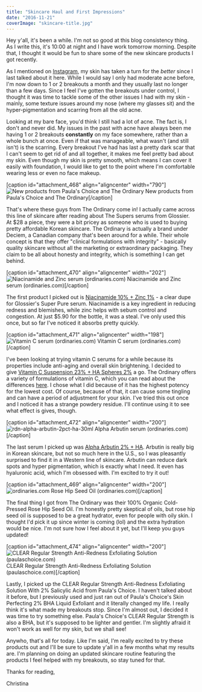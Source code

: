 ```yaml
---
title: "Skincare Haul and First Impressions"
date: "2016-11-21"
coverImage: "skincare-title.jpg"
---
```


Hey y'all, it's been a while. I'm not so good at this blog consistency thing. As I write this, it's 10:00 at night and I have work tomorrow morning. Despite that, I thought it would be fun to share some of the new skincare products I got recently.

As I mentioned on [Instagram](http://instagram.com/christina.gif), my skin has taken a turn for the _better_ since I last talked about it here. While I would say I only had moderate acne before, I'm now down to 1 or 2 breakouts a month and they usually last no longer than a few days. Since I feel I've gotten the breakouts under control, I thought it was time to tackle some of the other issues I had with my skin - mainly, some texture issues around my nose (where my glasses sit) and the hyper-pigmentation and scarring from all the old acne.

Looking at my bare face, you'd think I still had a lot of acne. The fact is, I don't and never did. My issues in the past with acne have always been me having 1 or 2 breakouts **constantly** on my face somewhere, rather than a whole bunch at once. Even if that was manageable, what wasn't (and still isn't) is the scarring. Every breakout I've had has last a pretty dark scar that I can't seem to get rid of and all together, it makes me feel pretty bad about my skin. Even though my skin is pretty smooth, which means I can cover it easily with foundation, I would like to get to the point where I'm comfortable wearing less or even no face makeup.

\[caption id="attachment\_468" align="aligncenter" width="790"\]![New products from Paula's Choice and The Ordinary](images/IMG_7023-1-1024x768.jpg) New products from Paula's Choice and The Ordinary\[/caption\]

That's where these guys from The Ordinary come in! I actually came across this line of skincare after reading about The Supers serums from Glossier. At $28 a piece, they were a bit pricey as someone who is used to buying pretty affordable Korean skincare. The Ordinary is actually a brand under Deciem, a Canadian company that's been around for a while. Their whole concept is that they offer "clinical formulations with integrity" - basically quality skincare without all the marketing or extraordinary packaging. They claim to be all about honesty and integrity, which is something I can get behind.

\[caption id="attachment\_470" align="aligncenter" width="202"\]![Niacinamide and Zinc serum (ordinaries.com)](images/rdn-niacinamide-10pct-zinc-1pct-30ml.png) Niacinamide and Zinc serum (ordinaries.com)\[/caption\]

The first product I picked out is [Niacinamide 10% + Zinc 1%](http://ordinaries.com/product/rdn-niacinamide-10pct-zinc-1pct-30ml) - a clear dupe for Glossier's Super Pure serum. Niacinamide is a key ingredient in reducing redness and blemishes, while zinc helps with sebum control and congestion. At just $5.90 for the bottle, it was a steal. I've only used this once, but so far I've noticed it absorbs pretty quickly.

\[caption id="attachment\_471" align="aligncenter" width="198"\]![Vitamin C serum (ordinaries.com)](images/rdn-vitamin-c-suspension-23pct-ha-spheres-2pct-30ml.png) Vitamin C serum (ordinaries.com)\[/caption\]

I've been looking at trying vitamin C serums for a while because its properties include anti-aging and overall skin brightening. I decided to give [Vitamin C Suspension 23% + HA Spheres 2%](http://ordinaries.com/product/rdn-vitamin-c-suspension-23pct-ha-spheres-2pct-30ml) a go. The Ordinary offers a variety of formulations of vitamin C, which you can read about the differences [here](http://ordinaries.com/vitcguide). I chose what I did because of it has the highest potency for the lowest cost. Of course, because of that, it can cause some tingling and can have a period of adjustment for your skin. I've tried this out once and I noticed it has a strange powdery residue. I'll continue using it to see what effect is gives, though.

\[caption id="attachment\_472" align="aligncenter" width="200"\]![rdn-alpha-arbutin-2pct-ha-30ml](images/rdn-alpha-arbutin-2pct-ha-30ml.png) Alpha Arbutin serum (ordinaries.com)\[/caption\]

The last serum I picked up was [Alpha Arbutin 2% + HA](http://ordinaries.com/product/rdn-alpha-arbutin-2pct-ha-30ml). Arbutin is really big in Korean skincare, but not so much here in the U.S., so I was pleasantly surprised to find it in a Western line of skincare. Arbutin can reduce dark spots and hyper pigmentation, which is exactly what I need. It even has hyaluronic acid, which I'm obsessed with. I'm excited to try it out!

\[caption id="attachment\_469" align="aligncenter" width="200"\]![ordinaries.com](images/rdn-100pct-organic-cold-pressed-rose-hip-seed-oil-30ml.png) Rose Hip Seed Oil (ordinaries.com)\[/caption\]

The final thing I got from The Ordinary was their 100% Organic Cold-Pressed Rose Hip Seed Oil. I'm honestly pretty skeptical of oils, but rose hip seed oil is supposed to be a great hydrator, even for people with oily skin. I thought I'd pick it up since winter is coming (lol) and the extra hydration would be nice. I'm not sure how I feel about it yet, but I'll keep you guys updated!

\[caption id="attachment\_474" align="aligncenter" width="200"\]![CLEAR Regular Strength Anti-Redness Exfoliating Solution (paulaschoice.com)](images/ihwx.f785bb7f-4bdc-4b20-9bfa-e075b53d2a5a.261.174.png) CLEAR Regular Strength Anti-Redness Exfoliating Solution (paulaschoice.com)\[/caption\]

Lastly, I picked up the CLEAR Regular Strength Anti-Redness Exfoliating Solution With 2% Salicylic Acid from Paula's Choice. I haven't talked about it before, but I previously used and just ran out of Paula's Choice's Skin Perfecting 2% BHA Liquid Exfoliant and it literally changed my life. I really think it's what made my breakouts stop. Since I'm almost out, I decided it was time to try something else. Paula's Choice's CLEAR Regular Strength is also a BHA, but it's supposed to be lighter and gentler. I'm slightly afraid it won't work as well for my skin, but we shall see!

Anywho, that's all for today. Like I'm said, I'm really excited to try these products out and I'll be sure to update y'all in a few months what my results are. I'm planning on doing an updated skincare routine featuring the products I feel helped with my breakouts, so stay tuned for that.

Thanks for reading,

Christina
